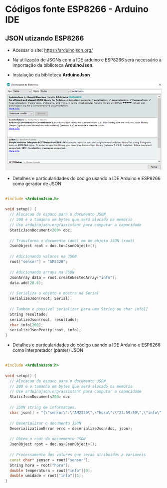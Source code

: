 # Códigos fonte ESP8266 - Arduino IDE

JSON utizando ESP8266
------

* Acessar o site: https://arduinojson.org/

* Na utilização de JSONs com a IDE arduino e ESP8266 será necessário a importação da biblioteca **ArduinoJson**.

* Instalação da biblioteca **ArduinoJson**

![Instalação ArduinoJson](../../../Imagens/Json.png)

* Detalhes e particularidades do código usando a IDE Arduino e ESP8266 como gerador de JSON

```c++

#include <ArduinoJson.h>

void setup() {
  // Alocacao de espaco para o documento JSON
  // 200 é o tamanho em bytes que será alocado na memoria
  // Use arduinojson.org/assistant para computar a capacidade
  StaticJsonDocument<200> doc;

  // Transforma o documento (doc) em um objeto JSON (root)
  JsonObject root = doc.to<JsonObject>();

  // Adicionando valores na JSON
  root["sensor"] = "AM2320";

  // Adicionando arrays na JSON
  JsonArray data = root.createNestedArray("info");
  data.add(28.6);

  // Serializa o objeto e mostra na Serial
  serializeJson(root, Serial);
  
  // Tambem e possivel serializar para uma String ou char info[]
  String resultado;
  serializeJson(root, resultado);
  char info[200];
  serializeJsonPretty(root, info);
}

```

* Detalhes e particularidades do código usando a IDE Arduino e ESP8266 como interpretador (parser) JSON

```c++

#include <ArduinoJson.h>

void setup() {
  // Alocacao de espaco para o documento JSON
  // 200 é o tamanho em bytes que será alocado na memoria
  // Use arduinojson.org/assistant para computar a capacidade
  StaticJsonDocument<200> doc;

  // JSON string de informacoes.
  char json[] = "{\"sensor\":\"AM2320\",\"hora\":\"23:59:59\",\"info\":[28.75, 72.30]}";

  // Deserializar o documento JSON
  DeserializationError erro = deserializeJson(doc, json);

  // Obtem o root do docuemento JSON
  JsonObject root = doc.as<JsonObject>();

  // Processamento dos valores que serao atribuidos a variaveis
  const char* sensor = root["sensor"];
  String hora = root["hora"];
  double temperatura = root["info"][0];
  double umidade = root["info"][1];
}

```
